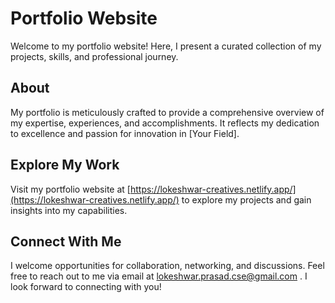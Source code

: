 # Portfolio Website

Welcome to my portfolio website! Here, I present a curated collection of my projects, skills, and professional journey.

## About

My portfolio is meticulously crafted to provide a comprehensive overview of my expertise, experiences, and accomplishments. It reflects my dedication to excellence and passion for innovation in [Your Field].

## Explore My Work

Visit my portfolio website at [https://lokeshwar-creatives.netlify.app/](https://lokeshwar-creatives.netlify.app/) to explore my projects and gain insights into my capabilities.

## Connect With Me

I welcome opportunities for collaboration, networking, and discussions. Feel free to reach out to me via email at lokeshwar.prasad.cse@gmail.com . I look forward to connecting with you!

